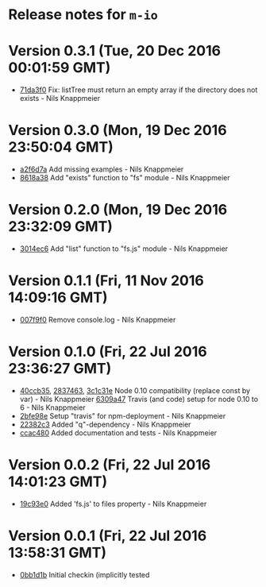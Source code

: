 # Release notes for `m-io`

<a name="current-release"></a>
# Version 0.3.1 (Tue, 20 Dec 2016 00:01:59 GMT)

* [71da3f0](https://github.com/nknapp/m-io/commit/71da3f0) Fix: listTree must return an empty array if the directory does not exists - Nils Knappmeier

# Version 0.3.0 (Mon, 19 Dec 2016 23:50:04 GMT)

* [a2f6d7a](https://github.com/nknapp/m-io/commit/a2f6d7a) Add missing examples - Nils Knappmeier
* [8618a38](https://github.com/nknapp/m-io/commit/8618a38) Add "exists" function to "fs" module - Nils Knappmeier

# Version 0.2.0 (Mon, 19 Dec 2016 23:32:09 GMT)

* [3014ec6](https://github.com/nknapp/m-io/commit/3014ec6) Add "list" function to "fs.js" module - Nils Knappmeier



# Version 0.1.1 (Fri, 11 Nov 2016 14:09:16 GMT)

* [007f9f0](https://github.com/nknapp/m-io/commit/007f9f0) Remove console.log - Nils Knappmeier


# Version 0.1.0 (Fri, 22 Jul 2016 23:36:27 GMT)

* [40ccb35](https://github.com/nknapp/m-io/commit/40ccb35), 
  [2837463](https://github.com/nknapp/m-io/commit/2837463), 
  [3c1c31e](https://github.com/nknapp/m-io/commit/3c1c31e) Node 0.10 compatibility (replace const by var) - Nils Knappmeier
  [6309a47](https://github.com/nknapp/m-io/commit/6309a47) Travis (and code) setup for node 0.10 to 6 - Nils Knappmeier
* [2bfe98e](https://github.com/nknapp/m-io/commit/2bfe98e) Setup "travis" for npm-deployment - Nils Knappmeier
* [22382c3](https://github.com/nknapp/m-io/commit/22382c3) Added "q"-dependency - Nils Knappmeier
* [ccac480](https://github.com/nknapp/m-io/commit/ccac480) Added documentation and tests - Nils Knappmeier



# Version 0.0.2 (Fri, 22 Jul 2016 14:01:23 GMT)

* [19c93e0](https://github.com/nknapp/m-io/commit/19c93e0) Added 'fs.js' to files property - Nils Knappmeier



# Version 0.0.1 (Fri, 22 Jul 2016 13:58:31 GMT)

* [0bb1d1b](https://github.com/nknapp/m-io/commit/0bb1d1b) Initial checkin (implicitly tested
